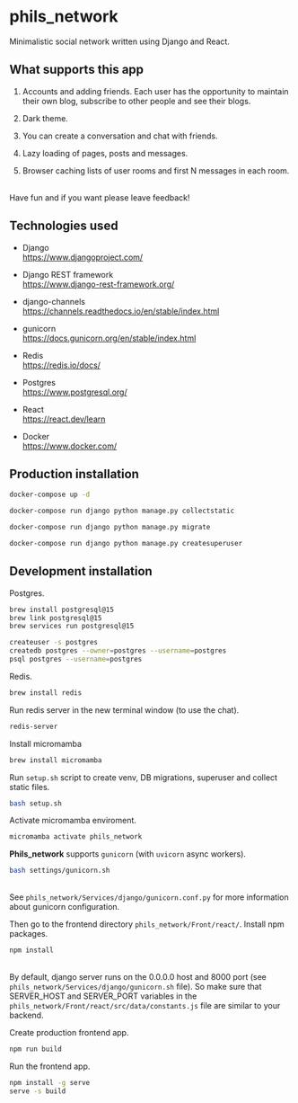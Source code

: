 # phils_network

Minimalistic social network written using Django and React.


## What supports this app
1. Accounts and adding friends. Each user has the opportunity to maintain their own blog, subscribe to other people and see their blogs.

2. Dark theme.

3. You can create a conversation and chat with friends.

4. Lazy loading of pages, posts and messages.

5. Browser caching lists of user rooms and first N messages in each room.

\
Have fun and if you want please leave feedback!


## Technologies used

* Django \
https://www.djangoproject.com/

* Django REST framework \
https://www.django-rest-framework.org/

* django-channels \
https://channels.readthedocs.io/en/stable/index.html

* gunicorn \
https://docs.gunicorn.org/en/stable/index.html

* Redis \
https://redis.io/docs/

* Postgres \
https://www.postgresql.org/

* React \
https://react.dev/learn

* Docker \
https://www.docker.com/


## Production installation

```sh
docker-compose up -d

docker-compose run django python manage.py collectstatic

docker-compose run django python manage.py migrate

docker-compose run django python manage.py createsuperuser
```


## Development installation

Postgres.
```sh
brew install postgresql@15
brew link postgresql@15
brew services run postgresql@15

createuser -s postgres
createdb postgres --owner=postgres --username=postgres
psql postgres --username=postgres
```

Redis.
```sh
brew install redis
```

Run redis server in the new terminal window (to use the chat).
```sh
redis-server
```

Install micromamba
```sh
brew install micromamba
```

Run `setup.sh` script to create venv, DB migrations, superuser and collect static files.
```sh
bash setup.sh
```

Activate micromamba enviroment.
```sh
micromamba activate phils_network
```

**Phils_network** supports `gunicorn` (with `uvicorn` async workers).
```sh
bash settings/gunicorn.sh
```

\
See `phils_network/Services/django/gunicorn.conf.py` for more information about gunicorn configuration.

Then go to the frontend directory `phils_network/Front/react/`. Install npm packages.
```sh
npm install
```

\
By default, django server runs on the 0.0.0.0 host and 8000 port (see `phils_network/Services/django/gunicorn.sh` file). So make sure that SERVER_HOST and SERVER_PORT variables in the `phils_network/Front/react/src/data/constants.js` file are similar to your backend.

Create production frontend app.
```sh
npm run build
```

Run the frontend app.
```sh
npm install -g serve
serve -s build
```